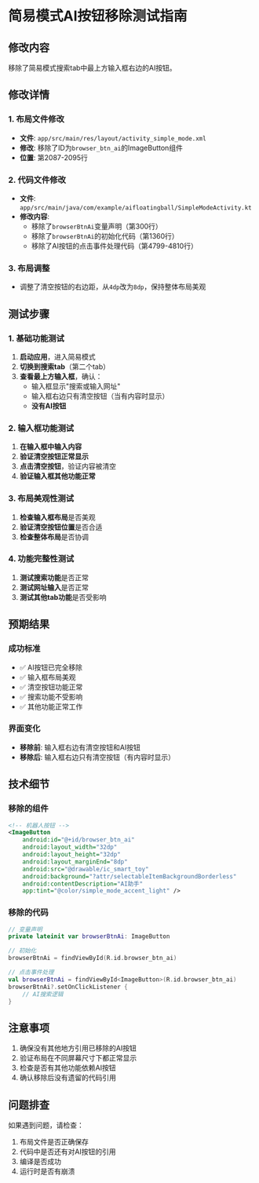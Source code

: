 # 简易模式AI按钮移除测试指南

## 修改内容
移除了简易模式搜索tab中最上方输入框右边的AI按钮。

## 修改详情

### 1. 布局文件修改
- **文件**: `app/src/main/res/layout/activity_simple_mode.xml`
- **修改**: 移除了ID为`browser_btn_ai`的ImageButton组件
- **位置**: 第2087-2095行

### 2. 代码文件修改
- **文件**: `app/src/main/java/com/example/aifloatingball/SimpleModeActivity.kt`
- **修改内容**:
  - 移除了`browserBtnAi`变量声明（第300行）
  - 移除了`browserBtnAi`的初始化代码（第1360行）
  - 移除了AI按钮的点击事件处理代码（第4799-4810行）

### 3. 布局调整
- 调整了清空按钮的右边距，从`4dp`改为`8dp`，保持整体布局美观

## 测试步骤

### 1. 基础功能测试
1. **启动应用**，进入简易模式
2. **切换到搜索tab**（第二个tab）
3. **查看最上方输入框**，确认：
   - 输入框显示"搜索或输入网址"
   - 输入框右边只有清空按钮（当有内容时显示）
   - **没有AI按钮**

### 2. 输入框功能测试
1. **在输入框中输入内容**
2. **验证清空按钮正常显示**
3. **点击清空按钮**，验证内容被清空
4. **验证输入框其他功能正常**

### 3. 布局美观性测试
1. **检查输入框布局**是否美观
2. **验证清空按钮位置**是否合适
3. **检查整体布局**是否协调

### 4. 功能完整性测试
1. **测试搜索功能**是否正常
2. **测试网址输入**是否正常
3. **测试其他tab功能**是否受影响

## 预期结果

### 成功标准
- ✅ AI按钮已完全移除
- ✅ 输入框布局美观
- ✅ 清空按钮功能正常
- ✅ 搜索功能不受影响
- ✅ 其他功能正常工作

### 界面变化
- **移除前**: 输入框右边有清空按钮和AI按钮
- **移除后**: 输入框右边只有清空按钮（有内容时显示）

## 技术细节

### 移除的组件
```xml
<!-- 机器人按钮 -->
<ImageButton
    android:id="@+id/browser_btn_ai"
    android:layout_width="32dp"
    android:layout_height="32dp"
    android:layout_marginEnd="8dp"
    android:src="@drawable/ic_smart_toy"
    android:background="?attr/selectableItemBackgroundBorderless"
    android:contentDescription="AI助手"
    app:tint="@color/simple_mode_accent_light" />
```

### 移除的代码
```kotlin
// 变量声明
private lateinit var browserBtnAi: ImageButton

// 初始化
browserBtnAi = findViewById(R.id.browser_btn_ai)

// 点击事件处理
val browserBtnAi = findViewById<ImageButton>(R.id.browser_btn_ai)
browserBtnAi?.setOnClickListener {
    // AI搜索逻辑
}
```

## 注意事项
1. 确保没有其他地方引用已移除的AI按钮
2. 验证布局在不同屏幕尺寸下都正常显示
3. 检查是否有其他功能依赖AI按钮
4. 确认移除后没有遗留的代码引用

## 问题排查
如果遇到问题，请检查：
1. 布局文件是否正确保存
2. 代码中是否还有对AI按钮的引用
3. 编译是否成功
4. 运行时是否有崩溃



